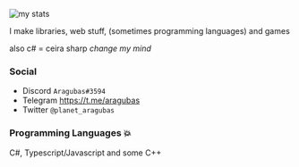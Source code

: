![my stats](https://github-readme-stats.vercel.app/api?username=aragubas&show_icons=true&theme=default)

I make libraries, web stuff, (sometimes programming languages) and games

also c# = ceira sharp *change my mind*

### Social
- Discord ``Aragubas#3594``
- Telegram https://t.me/aragubas
- Twitter ``@planet_aragubas``

### Programming Languages 💥
C#, Typescript/Javascript and some C++

